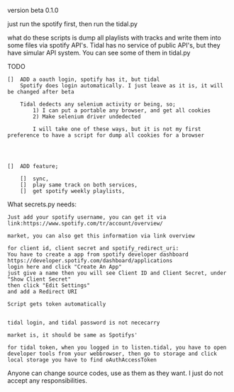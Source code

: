 version beta 0.1.0

just run the spotify first, then run the tidal.py

what do these scripts is dump all playlists with tracks and write them into some files via spotify API's.
Tidal has no service of public API's, but they have simular API system. You can see some of them in tidal.py

TODO

    []  ADD a oauth login, spotify has it, but tidal
        Spotify does login automatically. I just leave as it is, it will be changed after beta
    
        Tidal dedects any selenium activity or being, so;
            1) I can put a portable any browser, and get all cookies
            2) Make selenium driver undedected

            I will take one of these ways, but it is not my first preference to have a script for dump all cookies for a browser




    []  ADD feature;

        []  sync,
        []  play same track on both services,
        []  get spotify weekly playlists,




What secrets.py needs:

    Just add your spotify username, you can get it via link:https://www.spotify.com/tr/account/overview/

    market, you can also get this information via link overview

    for client id, client secret and spotify_redirect_uri:
    You have to create a app from spotify developer dashboard
    https://developer.spotify.com/dashboard/applications
    login here and click "Create An App"
    just give a name then you will see Client ID and Client Secret, under "Show Client Secret"
    then click "Edit Settings"
    and add a Redirect URI

    Script gets token automatically


    tidal login, and tidal password is not nececarry

    market is, it should be same as Spotifys'

    for tidal token, when you logged in to listen.tidal, you have to open developer tools from your webbrowser, then go to storage and click local storage you have to find oAuthAccessToken



Anyone can change source codes, use as them as they want. I just do not accept any responsibilities.

